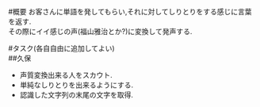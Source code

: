 #概要
お客さんに単語を発してもらい,それに対してしりとりをする感じに言葉を返す.  
その際にイイ感じの声(福山雅治とか?)に変換して発声する.

#タスク(各自自由に追加してよい)  
##久保
* 声質変換出来る人をスカウト.
* 単純なしりとりを出来るようにする.
* 認識した文字列の末尾の文字を取得.

